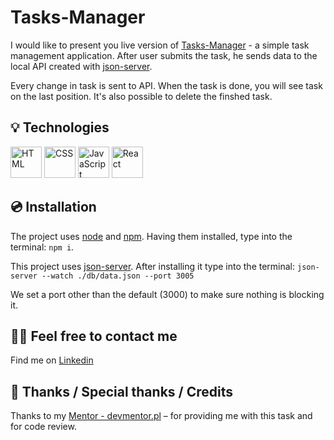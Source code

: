  # Tasks-Manager
I would like to present you live version of [Tasks-Manager](link) - a simple task management application.
After user submits the task, he sends data to the local API created with 
[json-server](https://github.com/typicode/json-server). 

Every change in task is sent to API. When the task is done, you will see task on the last position. It's also possible to delete the finshed task. 


## 💡 Technologies
<div > <img width="50" src="https://user-images.githubusercontent.com/25181517/192158954-f88b5814-d510-4564-b285-dff7d6400dad.png" alt="HTML" title="HTML"/> <img width="50" src="https://user-images.githubusercontent.com/25181517/183898674-75a4a1b1-f960-4ea9-abcb-637170a00a75.png" alt="CSS" title="CSS"/> <img width="50" src="https://user-images.githubusercontent.com/25181517/117447155-6a868a00-af3d-11eb-9cfe-245df15c9f3f.png" alt="JavaScript" title="JavaScript"/> <img width="50" src="https://user-images.githubusercontent.com/25181517/183897015-94a058a6-b86e-4e42-a37f-bf92061753e5.png" alt="React" title="React"/> </div>

## 💿 Installation     
                  
 The project uses [node](https://nodejs.org/en/) and [npm](https://www.npmjs.com/). Having them installed, type into the terminal: `npm i`.
 
This project uses [json-server](https://github.com/typicode/json-server). After installing it type into the terminal: `json-server --watch ./db/data.json --port 3005`

We set a port other than the default (3000) to make sure nothing is blocking it.
 
## 🙋‍♂️ Feel free to contact me
Find me on [Linkedin](https://www.linkedin.com/in/fryderyk-jellinek/) 
## 👏 Thanks / Special thanks / Credits
Thanks to my [Mentor - devmentor.pl](https://devmentor.pl/) – for providing me with this task and for code review.
